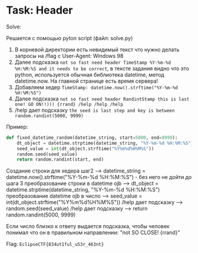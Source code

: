 # Task: Header

Solve:

Решается с помощью pyton script (файл: solve.py)

1. В корневой директории есть невидимый текст что нужно делать запросы на /flag c User-Agent: Windows 98
2. Далее подсказка `not so fast need header TimeStamp %Y-%m-%d %H:%M:%S and it needs to be correct`, в тексте задания видно что это python, используется обычная библиотека datetime, метод datetime.now. На главной странице есть время сервера!
3. Добавляем хедер `TimeStamp: datetime.now().strftime("%Y-%m-%d %H:%M:%S")`
4. Далее подсказка `not so fast need header RandintStamp this is last one! GO ON!!))) {rrand} /help /help /help`
5. /help дает подсказку `the seed is last step and key is between random.randint(5000, 9999)`

Пример:

```python
def fixed_datetime_random(datetime_string, start=5000, end=9999):
    dt_object = datetime.strptime(datetime_string, "%Y-%m-%d %H:%M:%S")
    seed_value = int(dt_object.strftime("%Y%m%d%H%M%S"))
    random.seed(seed_value)
    return random.randint(start, end)
```

Создание строки для хедера шаг2        --> datetime_string = datetime.now().strftime("%Y-%m-%d %H:%M:%S") - без него не дойти до шага 3
преобразование строки в datetime ojb   --> dt_object = datetime.strptime(datetime_string, "%Y-%m-%d %H:%M:%S")
преобразование datetime ojb в число    --> seed_value = int(dt_object.strftime("%Y%m%d%H%M%S"))
/help дает подсказку                   --> random.seed(seed_value)
/help дает подсказку                   --> return random.randint(5000, 9999)

Если число близко к ответу выдается подсказка, чтобы человек понимал что он в правильном направлении:
"not SO CLOSE! {rrand}"

Flag: `EclipseCTF{834ut1ful_u53r_463nt}`
